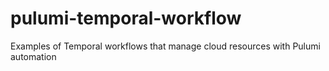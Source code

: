 # pulumi-temporal-workflow
Examples of Temporal workflows that manage cloud resources with Pulumi automation
